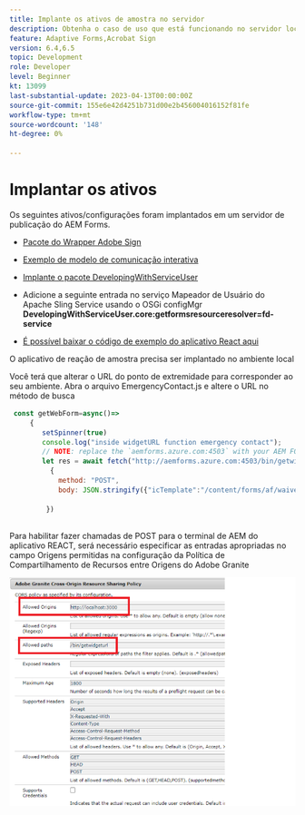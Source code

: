 ```yaml
---
title: Implante os ativos de amostra no servidor
description: Obtenha o caso de uso que está funcionando no servidor local
feature: Adaptive Forms,Acrobat Sign
version: 6.4,6.5
topic: Development
role: Developer
level: Beginner
kt: 13099
last-substantial-update: 2023-04-13T00:00:00Z
source-git-commit: 155e6e42d4251b731d00e2b456004016152f81fe
workflow-type: tm+mt
source-wordcount: '148'
ht-degree: 0%

---
```


# Implantar os ativos

Os seguintes ativos/configurações foram implantados em um servidor de publicação do AEM Forms.

* [Pacote do Wrapper Adobe Sign](assets/AcrobatSign.core-1.0.0-SNAPSHOT.jar)

* [Exemplo de modelo de comunicação interativa](assets/waiver-interactive-communication.zip)
* [Implante o pacote DevelopingWithServiceUser](https://experienceleague.adobe.com/docs/experience-manager-learn/assets/developingwithserviceuser.zip)
* Adicione a seguinte entrada no serviço Mapeador de Usuário do Apache Sling Service usando o OSGi configMgr
   **DevelopingWithServiceUser.core:getformsresourceresolver=fd-service**
* [É possível baixar o código de exemplo do aplicativo React aqui](assets/src.zip)



O aplicativo de reação de amostra precisa ser implantado no ambiente local

Você terá que alterar o URL do ponto de extremidade para corresponder ao seu ambiente. Abra o arquivo EmergencyContact.js e altere o URL no método de busca

```javascript
 const getWebForm=async()=>
     {
        setSpinner(true)
        console.log("inside widgetURL function emergency contact");
        // NOTE: replace the `aemforms.azure.com:4503` with your AEM FORM server
        let res = await fetch("http://aemforms.azure.com:4503/bin/getwidgeturl",
          {
            method: "POST",
            body: JSON.stringify({"icTemplate":"/content/forms/af/waiver/waiver/channels/print","waiver":formData})
                     
         })
 
```

Para habilitar fazer chamadas de POST para o terminal de AEM do aplicativo REACT, será necessário especificar as entradas apropriadas no campo Origens permitidas na configuração da Política de Compartilhamento de Recursos entre Origens do Adobe Granite

![definição de cors](assets/cors-settings.png)



